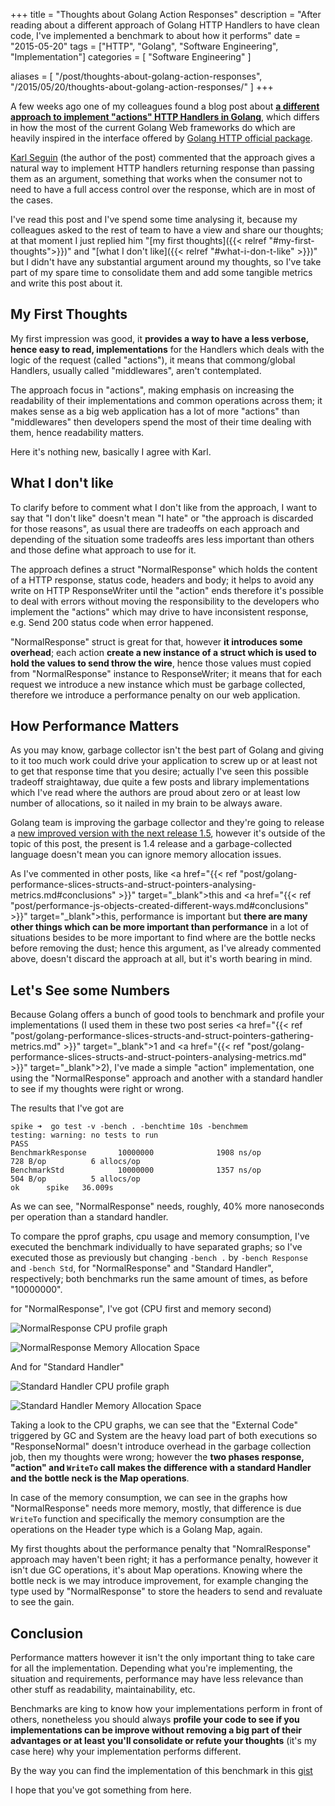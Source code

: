 +++
title = "Thoughts about Golang Action Responses"
description = "After reading about a different approach of Golang HTTP Handlers to have clean code, I've implemented a benchmark to about how it performs"
date = "2015-05-20"
tags = ["HTTP", "Golang", "Software Engineering", "Implementation"]
categories = [
  "Software Engineering"
]

aliases = [
  "/post/thoughts-about-golang-action-responses",
  "/2015/05/20/thoughts-about-golang-action-responses/"
]
+++

A few weeks ago one of my colleagues found a blog post about __<a href="http://openmymind.net/Go-action-responses/" target="_blank">a different approach to implement "actions" HTTP Handlers in Golang</a>__, which differs in how the most of the current Golang Web frameworks do which are heavily inspired in the interface offered by <a href="http://golang.org/pkg/net/http/#HandlerFunc" target="_blank">Golang HTTP official package</a>.

<a href="https://twitter.com/karlseguin" target="_blank" rel="nofollow">Karl Seguin</a> (the author of the post) commented that the approach gives a natural way to implement HTTP handlers returning response than passing them as an argument, something that works when the consumer not to need to have a full access control over the response, which are in most of the cases.

I've read this post and I've spend some time analysing it, because my colleagues asked to the rest of team to have a view and share our thoughts; at that moment I just replied him "[my first thoughts]({{< relref "#my-first-thoughts">}})" and "[what I don't like]({{< relref "#what-i-don-t-like" >}})" but I didn't have any substantial argument around my thoughts, so I've take part of my spare time to consolidate them and add some tangible metrics and write this post about it.


## My First Thoughts

My first impression was good, it __provides a way to have a less verbose, hence easy to read, implementations__ for the Handlers which deals with the logic of the request (called "actions"), it means that commong/global Handlers, usually called "middlewares", aren't contemplated.

The approach focus in "actions", making emphasis on increasing the readability of their implementations and common operations across them; it makes sense as a big web application has a lot of more "actions" than "middlewares" then developers spend the most of their time dealing with them, hence readability matters.

Here it's nothing new, basically I agree with Karl.


## What I don't like

To clarify before to comment what I don't like from the approach, I want to say that "I don't like" doesn't mean "I hate" or "the approach is discarded for those reasons", as usual there are tradeoffs on each approach and depending of the situation some tradeoffs ares less important than others and those define what approach to use for it.

The approach defines a struct "NormalResponse" which holds the content of a HTTP response, status code, headers and body; it helps to avoid any write on HTTP ResponseWriter until the "action" ends therefore it's possible to deal with errors without moving the responsibility to the developers who implement the "actions" which may drive to have inconsistent response, e.g. Send 200 status code when error happened.

"NormalResponse" struct is great for that, however __it introduces some overhead__; each action __create a new instance of a struct which is used to hold the values to send throw the wire__, hence those values must copied from "NormalResponse" instance to ResponseWriter; it means that for each request we introduce a new instance which must be garbage collected, therefore we introduce a performance penalty on our web application.


## How Performance Matters

As you may know, garbage collector isn't the best part of Golang and giving to it too much work could drive your application to screw up or at least not to get that response time that you desire; actually I've seen this possible tradeoff straightaway, due quite a few posts and library implementations which I've read where the authors are proud about zero or at least low number of allocations, so it nailed in my brain to be always aware.

Golang team is improving the garbage collector and they're going to release a <a href="http://llvm.cc/t/go-1-4-garbage-collection-plan-and-roadmap-golang-org/33" target="_blank">new improved version with the next release 1.5</a>, however it's outside of the topic of this post, the present is 1.4 release and a garbage-collected language doesn't mean you can ignore memory allocation issues.


As I've commented in other posts, like <a href="{{< ref "post/golang-performance-slices-structs-and-struct-pointers-analysing-metrics.md#conclusions" >}}" target="_blank">this</a> and <a href="{{< ref "post/performance-js-objects-created-different-ways.md#conclusions" >}}" target="_blank">this</a>, performance is important but __there are many other things which can be more important than performance__ in a lot of situations besides to be more important to find where are the bottle necks before removing the dust; hence this argument, as I've already commented above, doesn't discard the approach at all, but it's worth bearing in mind.


## Let's See some Numbers

Because Golang offers a bunch of good tools to benchmark and profile your implementations (I used them in these two post series <a href="{{< ref "post/golang-performance-slices-structs-and-struct-pointers-gathering-metrics.md" >}}" target="_blank">1</a> and <a href="{{< ref "post/golang-performance-slices-structs-and-struct-pointers-analysing-metrics.md" >}}" target="_blank">2</a>), I've made a simple "action" implementation, one using the "NormalResponse" approach and another with a standard handler to see if my thoughts were right or wrong.

The results that I've got are

```
spike ➜  go test -v -bench . -benchtime 10s -benchmem
testing: warning: no tests to run
PASS
BenchmarkResponse       10000000              1908 ns/op             728 B/op          6 allocs/op
BenchmarkStd            10000000              1357 ns/op             504 B/op          5 allocs/op
ok      spike   36.009s
```

As we can see, "NormalResponse" needs, roughly, 40% more nanoseconds per operation than a standard handler.

To compare the pprof graphs, cpu usage and memory consumption, I've executed the benchmark individually to have separated graphs; so I've executed those as previously but changing `-bench .` by `-bench Response` and `-bench Std`, for "NormalResponse" and "Standard Handler", respectively; both benchmarks run the same amount of times, as before "10000000".

for "NormalResponse", I've got (CPU first and memory second)

![NormalResponse CPU profile graph](https://s-media-cache-ak0.pinimg.com/originals/71/40/d1/7140d1c8694e9a2ec1780f232327a96c.png)

![NormalResponse Memory Allocation Space](https://s-media-cache-ak0.pinimg.com/originals/68/11/d7/6811d7cbe2d7fe949cad4621ba72183b.png)


And for "Standard Handler"

![Standard Handler CPU profile graph](https://s-media-cache-ak0.pinimg.com/originals/01/7f/4d/017f4dc3ab76f4c189e8bda8cbfc6705.png)

![Standard Handler Memory Allocation Space](https://s-media-cache-ak0.pinimg.com/originals/92/4d/13/924d13cb99fb7fdb6c6d54f7f3fe660a.png)


Taking a look to the CPU graphs, we can see that the "External Code" triggered by GC and System are the heavy load part of both executions so "ResponseNormal" doesn't introduce overhead in the garbage collection job, then my thoughts were wrong; however the __two phases response, "action" and `WriteTo` call makes the difference with a standard Handler and the bottle neck is the Map operations__.

In case of the memory consumption, we can see in the graphs how "NormalResponse" needs more memory, mostly, that difference is due `WriteTo` function and specifically the memory consumption are the operations on the Header type which is a Golang Map, again.

My first thoughts about the performance penalty that "NomralResponse" approach may haven't been right; it has a performance penalty, however it isn't due GC operations, it's about Map operations. Knowing where the bottle neck is we may introduce improvement, for example changing the type used by "NormalResponse" to store the headers to send and revaluate to see the gain.


## Conclusion

Performance matters however it isn't the only important thing to take care for all the implementation. Depending what you're implementing, the situation and requirements, performance may have less relevance than other stuff as readability, maintainability, etc.

Benchmarks are king to know how your implementations perform in front of others, nonetheless you should always __profile your code to see if you implementations can be improve without removing a big part of their advantages or at least you'll consolidate or refute your thoughts__ (it's my case here) why your implementation performs different.


By the way you can find the implementation of this benchmark in this <a href="https://gist.github.com/ifraixedes/056175e0cf312db88f0e" target="_blank">gist</a>


I hope that you've got something from here.
